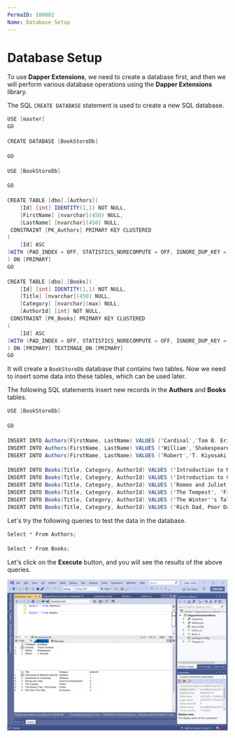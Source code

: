 ```yaml
---
PermaID: 100002
Name: Database Setup
---
```


# Database Setup

To use **Dapper Extensions**, we need to create a database first, and then we will perform various database operations using the **Dapper Extensions** library.

The SQL `CREATE DATABASE` statement is used to create a new SQL database.

```csharp
USE [master]
GO

CREATE DATABASE [BookStoreDb]

GO

USE [BookStoreDb]

GO

CREATE TABLE [dbo].[Authors](
	[Id] [int] IDENTITY(1,1) NOT NULL,
	[FirstName] [nvarchar](450) NULL,
	[LastName] [nvarchar](450) NULL,
 CONSTRAINT [PK_Authors] PRIMARY KEY CLUSTERED 
(
	[Id] ASC
)WITH (PAD_INDEX = OFF, STATISTICS_NORECOMPUTE = OFF, IGNORE_DUP_KEY = OFF, ALLOW_ROW_LOCKS = ON, ALLOW_PAGE_LOCKS = ON) ON [PRIMARY]
) ON [PRIMARY]
GO

CREATE TABLE [dbo].[Books](
	[Id] [int] IDENTITY(1,1) NOT NULL,
	[Title] [nvarchar](450) NULL,
	[Category] [nvarchar](max) NULL,
	[AuthorId] [int] NOT NULL,
 CONSTRAINT [PK_Books] PRIMARY KEY CLUSTERED 
(
	[Id] ASC
)WITH (PAD_INDEX = OFF, STATISTICS_NORECOMPUTE = OFF, IGNORE_DUP_KEY = OFF, ALLOW_ROW_LOCKS = ON, ALLOW_PAGE_LOCKS = ON) ON [PRIMARY]
) ON [PRIMARY] TEXTIMAGE_ON [PRIMARY]
GO
```

It will create a `BookStoreDb` database that contains two tables. Now we need to insert some data into these tables, which can be used later. 

The following SQL statements insert new records in the **Authors** and **Books** tables.

```csharp
USE [BookStoreDb]

GO

INSERT INTO Authors(FirstName, LastName) VALUES ('Cardinal','Tom B. Erichsen');
INSERT INTO Authors(FirstName, LastName) VALUES ('William','Shakespeare');
INSERT INTO Authors(FirstName, LastName) VALUES ('Robert','T. Kiyosaki');

INSERT INTO Books(Title, Category, AuthorId) VALUES ('Introduction to Machine Learning', 'Software', 1);
INSERT INTO Books(Title, Category, AuthorId) VALUES ('Introduction to Computing', 'Software', 1);
INSERT INTO Books(Title, Category, AuthorId) VALUES ('Romeo and Juliet', 'Humor & Entertainment', 2);
INSERT INTO Books(Title, Category, AuthorId) VALUES ('The Tempest', 'Fiction', 2);
INSERT INTO Books(Title, Category, AuthorId) VALUES ('The Winter''s Tale : Third Series', 'Fiction', 2);
INSERT INTO Books(Title, Category, AuthorId) VALUES ('Rich Dad, Poor Dad', 'Economics', 3);
```

Let's try the following queries to test the data in the database.

```csharp
Select * From Authors;

Select * From Books;
```

Let's click on the **Execute** button, and you will see the results of the above queries.

<img src="images/database-setup.png" alt="Database Setup">

